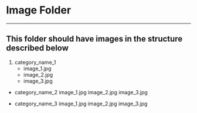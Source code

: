 # Image Folder

<hr>

## This folder should have images in the structure described below

1. category_name_1
    * image_1.jpg
    * image_2.jpg
    * image_3.jpg

- category_name_2
    image_1.jpg
    image_2.jpg
    image_3.jpg

- category_name_3
    image_1.jpg
    image_2.jpg
    image_3.jpg

